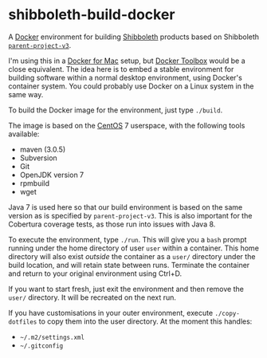 # shibboleth-build-docker

A [Docker][] environment for building [Shibboleth][] products
based on Shibboleth
[`parent-project-v3`](http://git.shibboleth.net/view/?p=java-parent-project-v3.git).

I'm using this in a [Docker for Mac][] setup, but [Docker Toolbox][] would
be a close equivalent. The idea here is to embed a stable environment for
building software within a normal desktop environment, using Docker's
container system. You could probably use Docker on a Linux system in the same
way.

To build the Docker image for the environment, just type `./build`.

The image is based on the [CentOS][] 7 userspace, with the following tools available:

* maven (3.0.5)
* Subversion
* Git
* OpenJDK version 7
* rpmbuild
* wget

Java 7 is used here so that our build environment is based on the same version
as is specified by `parent-project-v3`. This is also important for the Cobertura
coverage tests, as those run into issues with Java 8.

To execute the environment, type `./run`. This will give you a `bash` prompt
running under the home directory of user `user` within a container. This home
directory will also exist _outside_ the container as a `user/` directory under
the build location, and will retain state between runs. Terminate the
container and return to your original environment using Ctrl+D.

If you want to start fresh, just exit the environment and then remove the
`user/` directory. It will be recreated on the next run.

If you have customisations in your outer environment, execute `./copy-dotfiles`
to copy them into the user directory. At the moment this handles:

* `~/.m2/settings.xml`
* `~/.gitconfig`

[CentOS]: https://www.centos.org
[Docker]: https://www.docker.com
[Docker for Mac]: https://blog.docker.com/2016/03/docker-for-mac-windows-beta/
[Docker Toolbox]: https://www.docker.com/products/docker-toolbox
[Shibboleth]: https://shibboleth.net
